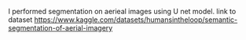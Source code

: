 I performed segmentation on aerieal images using U net model. 
link to dataset https://www.kaggle.com/datasets/humansintheloop/semantic-segmentation-of-aerial-imagery
